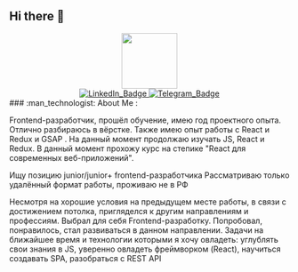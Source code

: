   ## Hi there 👋

<div id="header" align="center">
  <img src="https://media.giphy.com/media/M9gbBd9nbDrOTu1Mqx/giphy.gif" width="100"/>
</div>

<div id="badges" align="center">
  <a href="https://www.linkedin.com/in/mikhailpetrushkov/" target="_blank">
    <img src="https://img.shields.io/badge/LinkedIn-blue?style=for-the-badge&logo=linkedin&logoColor=white" alt="LinkedIn_Badge"/>
  </a>
  <a href="https://t.me/Gunther_Mitmacht" target="_blank">
    <img src="https://img.shields.io/badge/Telegram-blue?style=for-the-badge&logo=twitter&logoColor=white" alt="Telegram_Badge"/>
  </a>

<div align="start"> 
  ### :man_technologist: About Me : 
  
Frontend-разработчик, прошёл обучение, имею год проектного опыта. Отлично разбираюсь в вёрстке. Также имею опыт работы с React и Redux и GSAP . На данный момент продолжаю изучать JS, React и Redux. В данный момент прохожу курс на степике "React для современных веб-приложений".

Ищу позицию junior/junior+ frontend-разработчика
Рассматриваю только удалённый формат работы, проживаю не в РФ

Несмотря на хорошие условия на предыдущем месте работы, в связи с достижением потолка, пригляделся к другим направлениям и профессиям. Выбрал для себя Frontend-разработку. Попробовал, понравилось, стал развиваться в данном направлении. Задачи на ближайшее время и технологии которыми я хочу овладеть: углублять свои знания в JS, уверенно овладеть фреймворком (React), научиться создавать SPA, разобраться с REST API
</div>
</div>








<!--
**Misha074/Misha074** is a ✨ _special_ ✨ repository because its `README.md` (this file) appears on your GitHub profile.

Here are some ideas to get you started:

- 🔭 I’m currently working on ...
- 🌱 I’m currently learning ...
- 👯 I’m looking to collaborate on ...
- 🤔 I’m looking for help with ...
- 💬 Ask me about ...
- 📫 How to reach me: ...
- 😄 Pronouns: ...
- ⚡ Fun fact: ...
-->
